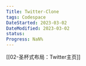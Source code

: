 ```yaml
---
Title: Twitter-Clone
tags: Codespace
DateStarted: 2023-03-02
DateModified: 2023-03-02
status:
Progress: NaN%
---
```


[[02-圣杯式布局：Twitter主页]]
